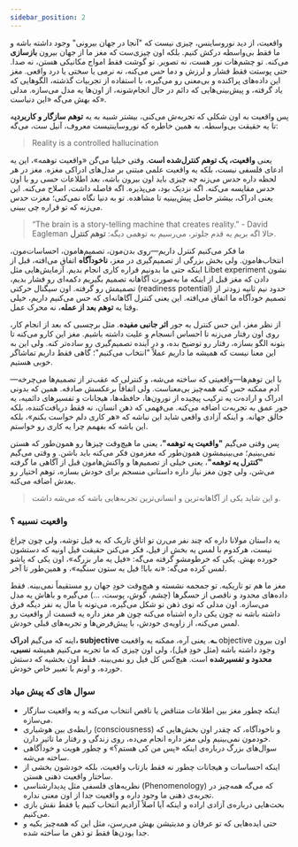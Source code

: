 ```yaml
---
sidebar_position: 2
---
```


واقعیت، از دید نوروساینس، چیزی نیست که "آنجا در جهان بیرونی" وجود داشته باشه و ما فقط بی‌واسطه درکش کنیم. بلکه اون چیزی‌ست که مغز ما از جهان بیرون **بازسازی** می‌کنه. تو چشم‌هات نور هست، نه تصویر. تو گوشت فقط امواج مکانیکی هستن، نه صدا. حتی پوستت فقط فشار و لرزش و دما حس می‌کنه، نه نرمی یا سختی یا درد واقعی. مغز این داده‌های پراکنده و بی‌معنی رو می‌گیره، با استفاده از تجربیات گذشته، الگوهایی که یاد گرفته، و پیش‌بینی‌هایی که دائم در حال انجام‌شونه، از اون‌ها یه مدل می‌سازه. مدلی که بهش می‌گه «این دنیاست».

پس واقعیت به اون شکلی که تجربه‌ش می‌کنی، بیشتر شبیه به یه **توهم سازگار و کاربردی**ه تا یه حقیقت بی‌واسطه. به همین خاطره که نوروساینتیست معروف، آنیل ست، می‌گه:

> Reality is a controlled hallucination

یعنی **واقعیت، یک توهم کنترل‌شده‌ است**. وقتی خیلیا می‌گن «واقعیت توهمه»، این یه ادعای فلسفی نیست، بلکه یه واقعیت علمی مبتنی بر مدل‌های ادراکی مغزه. مغز در هر لحظه داره حدس می‌زنه چه چیزی باید اون بیرون باشه، بعد اطلاعات حسی رو با اون حدس مقایسه می‌کنه. اگه نزدیک بود، می‌پذیره. اگه فاصله داشت، اصلاح می‌کنه. این یعنی ادراک، بیشتر حاصل پیش‌بینیه تا مشاهده. تو به دنیا نگاه نمی‌کنی؛ مغزت حدس می‌زنه که تو قراره چی ببینی.

> “The brain is a story-telling machine that creates reality.” - David Eagleman
> حالا اگه بریم یه قدم جلوتر، می‌رسیم به توهمی دیگه: **توهم کنترل**.

ما فکر می‌کنیم کنترل داریم—روی بدن‌مون، تصمیم‌هامون، احساسات‌مون، انتخاب‌هامون. ولی بخش بزرگی از تصمیم‌گیری در مغز، **ناخودآگاه** اتفاق می‌افته، قبل از اینکه حتی ما بدونیم قراره کاری انجام بدیم. آزمایش‌هایی مثل Libet experiment نشون دادن که مغز قبل از اینکه ما به‌صورت آگاهانه تصمیم بگیریم دکمه‌ای رو فشار بدیم، تصمیمش رو گرفته. اون سیگنال حرکتی (readiness potential) حدود نیم ثانیه زودتر از تصمیم خودآگاه ما اتفاق می‌افته. این یعنی کنترل آگاهانه‌ای که حس می‌کنیم داریم، خیلی وقتا یه **توهم بعد از عمله**، نه محرک عمل.

از نظر مغز، این حس کنترل یه جور **اثر جانبی مفیده**. مثل برچسبی که بعد از انجام کار، روی اون رفتار می‌زنه تا احساس انسجام و علیت داشته باشیم. مغز این کارو می‌کنه تا بتونه الگو بسازه، رفتار رو توضیح بده، و در آینده تصمیم‌گیری رو ساده‌تر کنه. ولی این به این معنا نیست که همیشه ما داریم عملاً "انتخاب می‌کنیم"؛ گاهی فقط داریم تماشاگر خوبی هستیم.

با این توهم‌ها—واقعیتی که ساخته می‌شه، و کنترلی که عقب‌تر از تصمیم‌ها می‌چرخه—آدم ممکنه حس کنه همه‌چیز بی‌معناست. ولی اتفاقاً برعکسش صادقه. همین که بدونی ادراک و اراده‌ت یه ترکیب پیچیده از نورون‌ها، حافظه‌ها، هیجانات و تفسیرهای دائمیه، یه جور عمق به تجربه‌ت اضافه می‌کنه. می‌فهمی که ذهن انسان، نه فقط دریافت‌کننده، بلکه خالق جهانه. و اینکه آزادی واقعی شاید این نباشه که «هر کاری دلم خواست بکنم»، بلکه این باشه که بفهمم چرا یه کاری رو خواستم.

پس وقتی می‌گیم **"واقعیت یه توهمه"**، یعنی ما هیچ‌وقت چیزها رو همون‌طور که هستن نمی‌بینیم؛ می‌بینیمشون همون‌طور که مغزمون فکر می‌کنه باید باشن. و وقتی می‌گیم **"کنترل یه توهمه"**، یعنی خیلی از تصمیم‌ها و واکنش‌هامون قبل از آگاهی ما گرفته می‌شن، ولی چون مغز نیاز داره داستانی منسجم برای خودش بسازه، توهم اختیار رو بعدش اضافه می‌کنه.

> و این شاید یکی از آگاهانه‌ترین و انسانی‌ترین تجربه‌هایی باشه که می‌شه داشت.

### واقعیت نسبیه ؟

یه داستان مولانا داره که چند نفر می‌رن تو اتاق تاریک که یه فیل توشه، ولی چون چراغ نیست، هرکدوم با لمس یه بخش از فیل، فکر می‌کنن حقیقت فیل اونیه که دستشون خورده بهش. یکی که خرطومشو گرفته می‌گه: «فیل یه مار بزرگه»، اون یکی که پاشو لمس کرده می‌گه: «نه بابا! فیل یه ستون سنگیه»، و همین‌طور تا آخر.

مغز ما هم تو تاریکیه. تو جمجمه نشسته و هیچ‌وقت خودِ جهان رو مستقیماً نمی‌بینه. فقط داده‌های محدود و ناقصی از حسگرها (چشم، گوش، پوست، ...) می‌گیره و باهاش یه مدل می‌سازه. اون مدلی که توی ذهن تو شکل می‌گیره، می‌تونه با مال یه نفر دیگه فرق داشته باشه نه چون یکی داره اشتباه می‌کنه چون هر مغز داره یه قسمت از واقعیت رو لمس می‌کنه، از زاویه‌ی خودش، با پیش‌فرض‌ها و تجربه‌های قبلی خودش.

اینه که می‌گیم **ادراک، subjective ـه**. یعنی آره، ممکنه یه واقعیت objective اون بیرون وجود داشته باشه (مثل خودِ فیل)، ولی اون چیزی که ما تجربه می‌کنیم همیشه **نسبی، محدود و تفسیرشده** است. هیچ‌کس کل فیل رو نمی‌بینه. فقط اون بخشیه که دستش خورده، و اونم با تعبیر خاص خودش.

### سوال های که پیش میاد

- اینکه چطور مغز بین اطلاعات متناقض یا ناقص انتخاب می‌کنه و یه واقعیت سازگار می‌سازه.
- رابطه‌ی بین هوشیاری (consciousness) و ناخودآگاه، که چقدر اون بخش‌هایی که خودمون نمی‌بینیم ولی مغز داره انجام می‌ده، روی زندگی و رفتار ما تاثیر دارن.
- سوال‌های بزرگ درباره‌ی اینکه «پس من کی هستم؟» و چطور هویت و خودآگاهی ساخته می‌شه.
- اینکه احساسات و هیجانات چطور نه فقط بازتاب واقعیت، بلکه خودشون بخشی از ساختار واقعیت ذهنی هستن.
- نظریه‌های فلسفی مثل پدیدارشناسی (Phenomenology) که می‌گه همه‌چیز در تجربه‌ی ذهنی ما وجود داره و واقعیت جدا از اون معنی نداره.
- بحث‌هایی درباره‌ی آزادی اراده و اینکه آیا اصلاً آزادیم انتخاب کنیم یا فقط نقش بازی می‌کنیم.
- حتی ایده‌هایی که تو عرفان و مدیتیشن بهش می‌رسن، مثل این که همه‌چیز یکیه و جدا بودن‌ها فقط تو ذهن ما ساخته شده.
